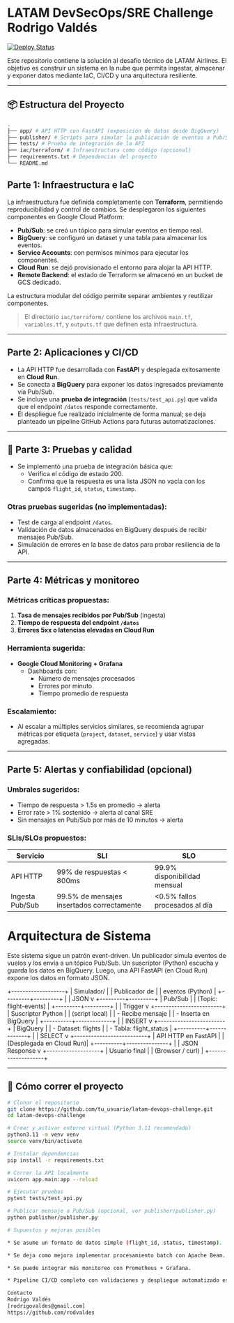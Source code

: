 # LATAM DevSecOps/SRE Challenge Rodrigo Valdés

[![Deploy Status](https://github.com/rodvaldes/latam-devops-challenge/actions/workflows/deploy.yml/badge.svg)](https://github.com/rodvaldes/latam-devops-challenge/actions/workflows/deploy.yml)


Este repositorio contiene la solución al desafío técnico de LATAM Airlines. El objetivo es construir un sistema en la nube que permita ingestar, almacenar y exponer datos mediante IaC, CI/CD y una arquitectura resiliente.

---

## 📦 Estructura del Proyecto

```bash
.
├── app/ # API HTTP con FastAPI (exposición de datos desde BigQuery)
├── publisher/ # Scripts para simular la publicación de eventos a Pub/Sub
├── tests/ # Prueba de integración de la API
├── iac/terraform/ # Infraestructura como código (opcional)
├── requirements.txt # Dependencias del proyecto
└── README.md
```
## Parte 1: Infraestructura e IaC

La infraestructura fue definida completamente con **Terraform**, permitiendo reproducibilidad y control de cambios. Se desplegaron los siguientes componentes en Google Cloud Platform:

- **Pub/Sub**: se creó un tópico para simular eventos en tiempo real.
- **BigQuery**: se configuró un dataset y una tabla para almacenar los eventos.
- **Service Accounts**: con permisos mínimos para ejecutar los componentes.
- **Cloud Run**: se dejó provisionado el entorno para alojar la API HTTP.
- **Remote Backend**: el estado de Terraform se almacenó en un bucket de GCS dedicado.

La estructura modular del código permite separar ambientes y reutilizar componentes.

> El directorio `iac/terraform/` contiene los archivos `main.tf`, `variables.tf`, y `outputs.tf` que definen esta infraestructura.
---

## Parte 2: Aplicaciones y CI/CD

- La API HTTP fue desarrollada con **FastAPI** y desplegada exitosamente en **Cloud Run**.
- Se conecta a **BigQuery** para exponer los datos ingresados previamente vía Pub/Sub.
- Se incluye una **prueba de integración** (`tests/test_api.py`) que valida que el endpoint `/datos` responde correctamente.
- El despliegue fue realizado inicialmente de forma manual; se deja planteado un pipeline GitHub Actions para futuras automatizaciones.

---

## 🧠 Parte 3: Pruebas y calidad

- Se implementó una prueba de integración básica que:
  - Verifica el código de estado 200.
  - Confirma que la respuesta es una lista JSON no vacía con los campos `flight_id`, `status`, `timestamp`.

### Otras pruebas sugeridas (no implementadas):

- Test de carga al endpoint `/datos`.
- Validación de datos almacenados en BigQuery después de recibir mensajes Pub/Sub.
- Simulación de errores en la base de datos para probar resiliencia de la API.

---

## Parte 4: Métricas y monitoreo

### Métricas críticas propuestas:

1. **Tasa de mensajes recibidos por Pub/Sub** (ingesta)
2. **Tiempo de respuesta del endpoint `/datos`**
3. **Errores 5xx o latencias elevadas en Cloud Run**

### Herramienta sugerida:

- **Google Cloud Monitoring + Grafana**
  - Dashboards con:
    - Número de mensajes procesados
    - Errores por minuto
    - Tiempo promedio de respuesta

### Escalamiento:

- Al escalar a múltiples servicios similares, se recomienda agrupar métricas por etiqueta (`project`, `dataset`, `service`) y usar vistas agregadas.

---

## Parte 5: Alertas y confiabilidad (opcional)

### Umbrales sugeridos:

- Tiempo de respuesta > 1.5s en promedio → alerta
- Error rate > 1% sostenido → alerta al canal SRE
- Sin mensajes en Pub/Sub por más de 10 minutos → alerta

### SLIs/SLOs propuestos:

| Servicio      | SLI                        | SLO                             |
|---------------|----------------------------|----------------------------------|
| API HTTP      | 99% de respuestas < 800ms  | 99.9% disponibilidad mensual     |
| Ingesta Pub/Sub | 99.5% de mensajes insertados correctamente | <0.5% fallos procesados al día |



# Arquitectura de Sistema

Este sistema sigue un patrón event-driven. Un publicador simula eventos de vuelos y los envía a un tópico Pub/Sub. Un suscriptor (Python) escucha y guarda los datos en BigQuery. Luego, una API FastAPI (en Cloud Run) expone los datos en formato JSON.


+-------------------+
|  Simulador/       |
|  Publicador de    |
|  eventos (Python) |
+---------+---------+
          |
          | JSON
          v
+---------+---------+
|     Pub/Sub       |
| (Topic: flight-events) |
+---------+---------+
          |
          | Trigger
          v
+------------------------+
| Suscriptor Python      |
| (script local)         |
| - Recibe mensaje       |
| - Inserta en BigQuery  |
+----------+-------------+
           |
           | INSERT
           v
+------------------------+
| BigQuery               |
| - Dataset: flights     |
| - Tabla: flight_status |
+----------+-------------+
           |
           | SELECT
           v
+--------------------------+
| API HTTP en FastAPI      |
| (Desplegada en Cloud Run)|
+----------+---------------+
           |
           | JSON Response
           v
+-------------------+
|    Usuario final  |
|  (Browser / curl) |
+-------------------+


---

## 🚀 Cómo correr el proyecto

```bash
# Clonar el repositorio
git clone https://github.com/tu_usuario/latam-devops-challenge.git
cd latam-devops-challenge

# Crear y activar entorno virtual (Python 3.11 recomendado)
python3.11 -m venv venv
source venv/bin/activate

# Instalar dependencias
pip install -r requirements.txt

# Correr la API localmente
uvicorn app.main:app --reload

# Ejecutar pruebas
pytest tests/test_api.py

# Publicar mensaje a Pub/Sub (opcional, ver publisher/publisher.py)
python publisher/publisher.py

# Supuestos y mejoras posibles

* Se asume un formato de datos simple (flight_id, status, timestamp).

* Se deja como mejora implementar procesamiento batch con Apache Beam.

* Se puede integrar más monitoreo con Prometheus + Grafana.

* Pipeline CI/CD completo con validaciones y despliegue automatizado es parte del roadmap futuro.

Contacto
Rodrigo Valdés
[rodrigovaldes@gmail.com]
https://github.com/rodvaldes
